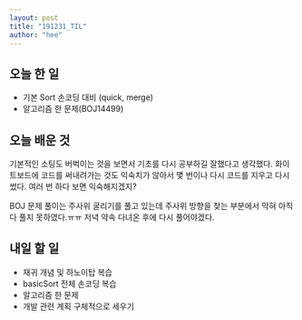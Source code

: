 ```yaml
---
layout: post
title: "191231_TIL"
author: "hee"
---
```


## 오늘 한 일

- 기본 Sort 손코딩 대비 (quick, merge)
- 알고리즘 한 문제(BOJ14499)

## 오늘 배운 것

기본적인 소팅도 버벅이는 것을 보면서 기초를 다시 공부하길 잘했다고 생각했다. 화이트보드에 코드를 써내려가는 것도 익숙치가 않아서 몇 번이나 다시 코드를 지우고 다시 썼다. 여러 번 하다 보면 익숙해지겠지?

BOJ 문제 풀이는 주사위 굴리기를 풀고 있는데 주사위 방향을 찾는 부분에서 막혀 아직 다 풀지 못하였다.ㅠㅠ 저녁 약속 다녀온 후에 다시 풀어야겠다. 

## 내일 할 일

- 재귀 개념 및 하노이탑 복습
- basicSort 전체 손코딩 복습
- 알고리즘 한 문제
- 개발 관련 계획 구체적으로 세우기